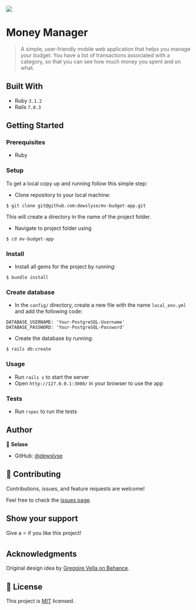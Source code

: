 ![](https://img.shields.io/badge/Microverse-blueviolet)

# Money Manager

> A simple, user-friendly mobile web application that helps you manage your budget. You have a list of transactions associated with a category, so that you can see how much money you spent and on what.

<!-- ## Screenshot

<img src="./screenshot.png">  -->

## Built With

- Ruby `3.1.2`
- Rails `7.0.3`

<!-- ## Live site 🚀

🔗 [Heroku]() -->

## Getting Started

### Prerequisites

- Ruby

### Setup

To get a local copy up and running follow this simple step:

- Clone repository to your local machine:

```
$ git clone git@github.com:dewslyse/mv-budget-app.git
```

This will create a directory in the name of the project folder.

- Navigate to project folder using 

```
$ cd mv-budget-app
```

### Install

- Install all gems for the project by running:

```
$ bundle install
```


### Create database
- In the `config/` directory, create a new file with the name `local_env.yml` and add the following code:

```
DATABASE_USERNAME: 'Your-PostgreSQL-Username'
DATABASE_PASSWORD: 'Your-PostgreSQL-Password'
```
- Create the database by running: 

```
$ rails db:create
```

### Usage

- Run `rails s` to start the server
- Open `http://127.0.0.1:3000/` in your browser to use the app

### Tests
- Run `rspec` to run the tests

## Author

👤 **Selase**

- GitHub: [@dewslyse](https://github.com/dewslyse)


## 🤝 Contributing

Contributions, issues, and feature requests are welcome!

Feel free to check the [issues page](../../issues/).

## Show your support

Give a ⭐️ if you like this project!

## Acknowledgments

Original design idea by [Gregoire Vella on Behance](https://www.behance.net/gallery/19759151/Snapscan-iOs-design-and-branding?tracking_source=).


## 📝 License

This project is [MIT](./LICENSE) licensed.

